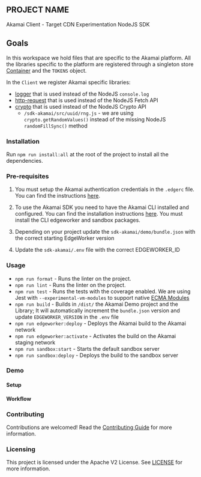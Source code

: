 ## PROJECT NAME

Akamai Client - Target CDN Experimentation NodeJS SDK

## Goals

In this workspace we hold files that are specific to the Akamai platform.
All the libraries specific to the platform are registered through a singleton store [Container](sdk/src/container.js) and the `TOKENS` object.

In the `Client` we register Akamai specific libraries:
- [logger](https://techdocs.akamai.com/edgeworkers/docs/log) that is used instead of the NodeJS `console.log`
- [http-request](https://techdocs.akamai.com/edgeworkers/docs/http-request) that is used instead of the NodeJS Fetch API
- [crypto](https://techdocs.akamai.com/edgeworkers/docs/crypto) that is used instead of the NodeJS Crypto API
  - `/sdk-akamai/src/uuid/rng.js` - we are using `crypto.getRandomValues()` instead of the missing NodeJS `randomFillSync()` method 

### Installation

Run `npm run install:all` at the root of the project to install all the dependencies.

### Pre-requisites

1) You must setup the Akamai authentication credentials in the `.edgerc` file. You can find the instructions [here](https://techdocs.akamai.com/developer/docs/set-up-authentication-credentials).

2) To use the Akamai SDK you need to have the Akamai CLI installed and configured. You can find the installation instructions [here](https://techdocs.akamai.com/edgeworkers/docs/akamai-cli).
You must install the CLI edgeworker and sandbox packages.

3) Depending on your project update the `sdk-akamai/demo/bundle.json` with the correct starting EdgeWorker version
4) Update the `sdk-akamai/.env` file with the correct EDGEWORKER_ID


### Usage

- `npm run format` - Runs the linter on the project.
- `npm run lint` - Runs the linter on the project.
- `npm run test` - Runs the tests with the coverage enabled. We are using Jest with `--experimental-vm-modules` to support native [ECMA Modules](https://jestjs.io/docs/ecmascript-modules)
- `npm run build` - Builds in `/dist/` the Akamai Demo project and the Library; It will automatically increment the `bundle.json` version and update `EDGEWORKER_VERSION` in the `.env` file
- `npm run edgeworker:deploy` - Deploys the Akamai build to the Akamai network
- `npm run edgeworker:activate` - Activates the build on the Akamai staging network
- `npm run sandbox:start` - Starts the default sandbox server
- `npm run sandbox:deploy` - Deploys the build to the sandbox server


### Demo

#### Setup


#### Workflow



### Contributing

Contributions are welcomed! Read the [Contributing Guide](./.github/CONTRIBUTING.md) for more information.

### Licensing

This project is licensed under the Apache V2 License. See [LICENSE](LICENSE) for more information.
